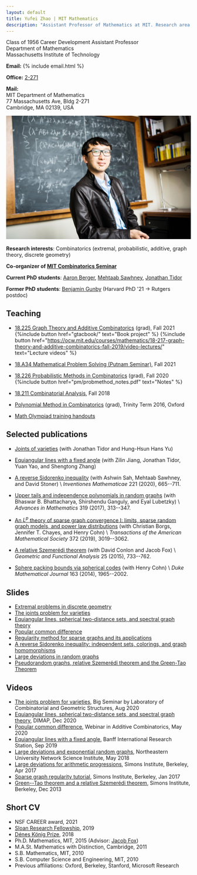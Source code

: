 ```yaml
---
layout: default
title: Yufei Zhao | MIT Mathematics
description: "Assistant Professor of Mathematics at MIT. Research area: combinatorics"
---
```


<div class="row">
<div class="col-md-6">
<p>Class of 1956 Career Development Assistant Professor<br>
Department of Mathematics<br>
Massachusetts Institute of Technology</p>

<p><strong>Email:</strong>
{% include email.html %}</p>

<p><strong>Office:</strong> <a href="http://whereis.mit.edu/?go=2" target="_blank">2-271</a></p>

<p><strong>Mail:</strong><br>
MIT Department of Mathematics<br>
77 Massachusetts Ave, Bldg 2-271<br>
Cambridge, MA 02139, USA</p>

</div>
<div class="col-md-6">
<img src="photo.jpg" alt="Yufei Zhao" title="Yufei Zhao; photo credit: Joseph Lee" max-width="450px">
</div>
</div>

**Research interests**: Combinatorics (extremal, probabilistic, additive, graph theory, discrete geometry)

**Co-organizer of [MIT Combinatorics Seminar](http://math.mit.edu/seminars/combin/)**

**Current PhD students**:
[Aaron Berger](https://web.mit.edu/bergera/www/),
[Mehtaab Sawhney](http://www.mit.edu/~msawhney/),
[Jonathan Tidor](https://www.mit.edu/~jtidor/)

**Former PhD students**:
[Benjamin Gunby](https://sites.google.com/view/benjamingunby/home) (Harvard PhD '21 → Rutgers postdoc)

<!-- <a href="gtacbook/"><img src="/gtac/bridge.png" width="300" style="float:right; max-width: 30%; height: auto;" class="side"
 title="The bridge between graph theory and additive combinatorics"></a>
 -->

## Teaching

* [18.225 Graph Theory and Additive Combinatorics](gtac/) (grad), Fall 2021
  {%include button href="gtacbook/" text="Book project" %} 
  {%include button href="https://ocw.mit.edu/courses/mathematics/18-217-graph-theory-and-additive-combinatorics-fall-2019/video-lectures/" text="Lecture videos" %} 
   <!-- and [YouTube](https://www.youtube.com/playlist?list=PLUl4u3cNGP62qauV_CpT1zKaGG_Vj5igX) -->
* [18.A34 Mathematical Problem Solving (Putnam Seminar)](a34/), Fall 2021
* [18.226 Probabilistic Methods in Combinatorics](pm/) (grad), Fall 2020
  {%include button href="pm/probmethod_notes.pdf" text="Notes" %} 


* [18.211 Combinatorial Analysis](211/), Fall 2018


* [Polynomial Method in Combinatorics](pm16/) (grad), Trinity Term 2016, Oxford
* [Math Olympiad training handouts](olympiad/)



## Selected publications

* [Joints of varieties](https://arxiv.org/abs/2008.01610) (with Jonathan Tidor and Hung-Hsun Hans Yu)

* [Equiangular lines with a fixed angle](https://arxiv.org/abs/1907.12466) (with Zilin Jiang, Jonathan Tidor, Yuan Yao, and Shengtong Zhang)

* [A reverse Sidorenko inequality](https://arxiv.org/abs/1809.09462) (with Ashwin Sah, Mehtaab Sawhney, and David Stoner) \\
  _Inventiones Mathematicae_ 221 (2020), 665--711.

* [Upper tails and independence polynomials in random graphs](http://arxiv.org/abs/1507.04074)
  (with Bhaswar B. Bhattacharya, Shirshendu Ganguly, and Eyal Lubetzky) \\
  _Advances in Mathematics_ 319 (2017), 313--347.

* [An $L^p$ theory of sparse graph convergence I: limits, sparse random graph models, and power law distributions](http://arxiv.org/abs/1401.2906)
  (with Christian Borgs, Jennifer T. Chayes, and Henry Cohn) \\
  _Transactions of the American Mathematical Society_ 372 (2019), 3019--3062.

* [A relative Szemerédi theorem](http://arxiv.org/abs/1305.5440)
  (with David Conlon and Jacob Fox) \\
  _Geometric and Functional Analysis_ 25 (2015), 733--762.

* [Sphere packing bounds via spherical codes](http://arxiv.org/abs/1212.5966)
  (with Henry Cohn) \\
  _Duke Mathematical Journal_ 163 (2014), 1965--2002.

## Slides

* [Extremal problems in discrete geometry](/research/slides/extremal_discrete_geometry.pdf)
* [The joints problem for varieties](/research/slides/joints_varieties.pdf)
* [Equiangular lines, spherical two-distance sets, and spectral graph theory](research/slides/equiangular.pdf)
* [Popular common difference](research/slides/popular_difference.pdf)
* [Regularity method for sparse graphs and its applications](research/slides/sparse-reg-c4.pdf)
* [A reverse Sidorenko inequality: independent sets, colorings, and graph homomorphisms](research/slides/reverse_sidorenko_slides.pdf)
* [Large deviations in random graphs](research/slides/large_deviations_random_graphs.pdf)
* [Pseudorandom graphs, relative Szemerédi theorem and the Green-Tao Theorem](research/slides/green-tao-relative-szemeredi.pdf)

## Videos

* <a href="javascript:void(0);" target="_self" onclick="$('#joints-talk-aug2020').toggle('fast');">
  The joints problem for varieties</a>, Big Seminar by Laboratory of Combinatorial and Geometric Structures, Aug 2020
  <div id="joints-talk-aug2020" style="display:none" class="videoWrapper">
  <iframe width="560" height="315" src="//www.youtube.com/embed/dsnU8iPL-WI" allowfullscreen></iframe>
  </div>

* <a href="javascript:void(0);" target="_self" onclick="$('#equiangular-talk-dec2020').toggle('fast');">
  Equiangular lines, spherical two-distance sets, and spectral graph theory</a>, 
  DIMAP, Dec 2020
  <div id="equiangular-talk-dec2020" style="display:none" class="videoWrapper">
  <iframe width="560" height="315" src="//www.youtube.com/embed/hbmSC7wzn_k" allowfullscreen></iframe>
  </div>

* <a href="javascript:void(0);" target="_self" onclick="$('#popular-common-may2020').toggle('fast');">
  Popular common difference</a>, Webinar in Additive Combinatorics, May 2020
  <div id="popular-common-may2020" style="display:none" class="videoWrapper">
  <iframe width="560" height="315" src="//www.youtube.com/embed/TCGZgTUjE3s" allowfullscreen></iframe>
  </div>

* <a href="javascript:void(0);" target="_self" onclick="$('#birs-talk-sep2019').toggle('fast');">
  Equiangular lines with a fixed angle</a>, Banff International Research Station, Sep 2019
  <div id="birs-talk-sep2019" style="display:none" class="videoWrapper">
  <iframe src="http://www.birs.ca/events/2019/5-day-workshops/19w5009/videos/embed/201909021422-Zhao.mp4" width="832" height="480" frameborder="0"  scrolling="auto" itemprop="video"></iframe>
  </div>

* <a href="javascript:void(0);" target="_self" onclick="$('#neu-talk-may2018').toggle('fast');">
  Large deviations and exponential random graphs</a>, Northeastern University Network Science Institute, May 2018
  <div id="neu-talk-may2018" style="display:none" class="videoWrapper">
  <iframe width="560" height="315" src="//www.youtube.com/embed/dwUz8c7siDU" allowfullscreen></iframe>
  </div>

* <a href="javascript:void(0);" target="_self" onclick="$('#simons-talk-apr2017').toggle('fast');">
  Large deviations for arithmetic progressions</a>, Simons Institute, Berkeley, Apr 2017
  <div id="simons-talk-apr2017" style="display:none" class="videoWrapper">
  <iframe width="560" height="315" src="//www.youtube.com/embed/G9AJHUAz33o" allowfullscreen></iframe>
  </div>

* <a href="javascript:void(0);" target="_self" onclick="$('#simons-talk-jan2017').toggle('fast');">
  Sparse graph regularity tutorial</a>, Simons Institute, Berkeley, Jan 2017
  <div id="simons-talk-jan2017" style="display:none" class="videoWrapper">
  <iframe width="560" height="315" src="//www.youtube.com/embed/ZXLtAj4eL0c" allowfullscreen></iframe>
  </div>

* <a href="javascript:void(0);" target="_self" onclick="$('#simons-talk-dec2013').toggle('fast');">
  Green--Tao theorem and a relative Szemerédi theorem</a>, Simons Institute, Berkeley, Dec 2013
  <div id="simons-talk-dec2013" style="display:none" class="videoWrapper">
  <iframe width="560" height="315" src="//www.youtube.com/embed/vsFFjhYLVrM" allowfullscreen></iframe>
  </div>


## Short CV
* NSF CAREER award, 2021
* [Sloan Research Fellowship](http://news.mit.edu/2019/four-from-mit-named-sloan-research-fellows-0221), 2019
* [Dénes König Prize](https://www.siam.org/prizes/sponsored/konig.php), 2018
* Ph.D. Mathematics, MIT, 2015 (Advisor: [Jacob Fox](http://stanford.edu/~jacobfox/))
* M.A.St. Mathematics with Distinction, Cambridge, 2011
* S.B. Mathematics, MIT, 2010
* S.B. Computer Science and Engineering, MIT, 2010
* Previous affiliations: Oxford, Berkeley, Stanford, Microsoft Research
